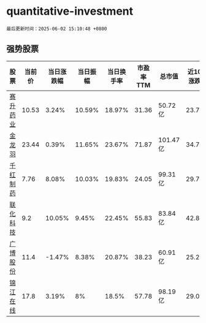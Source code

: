 # quantitative-investment

`最后更新时间：2025-06-02 15:10:48 +0800`

## 强势股票

|股票|当前价|当日涨跌幅|当日振幅|当日换手率|市盈率TTM|总市值|近10日涨跌幅|
|----|----|----|----|----|----|----|----|
|[赛升药业](https://xueqiu.com/S/SZ300485)|10.53|3.24%|10.59%|18.97%|31.36|50.72亿|23.74%|
|[金龙羽](https://xueqiu.com/S/SZ002882)|23.44|0.39%|11.65%|23.67%|71.87|101.47亿|34.79%|
|[千红制药](https://xueqiu.com/S/SZ002550)|7.76|8.08%|10.03%|19.83%|24.05|99.31亿|29.77%|
|[联化科技](https://xueqiu.com/S/SZ002250)|9.2|10.05%|9.45%|22.45%|55.83|83.84亿|42.86%|
|[广博股份](https://xueqiu.com/S/SZ002103)|11.4|-1.47%|8.38%|20.87%|38.23|60.91亿|25.27%|
|[锦江在线](https://xueqiu.com/S/SH600650)|17.8|3.19%|8%|18.5%|57.78|98.19亿|29.08%|
